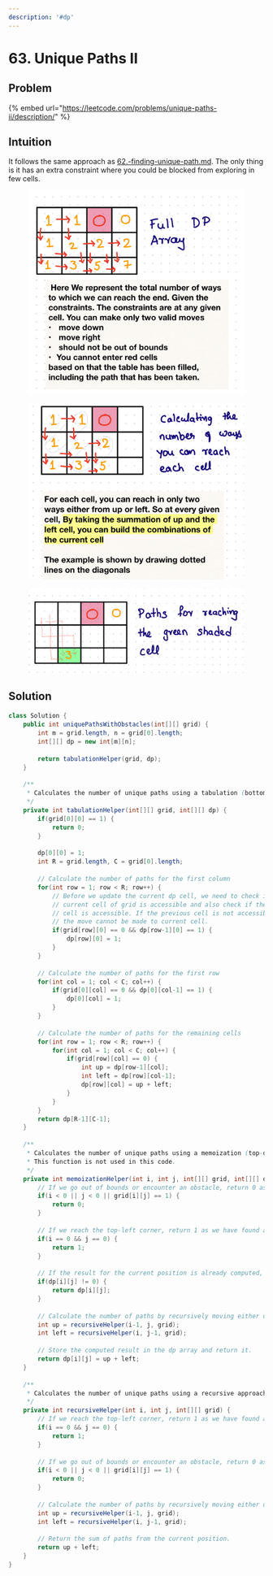 ```yaml
---
description: '#dp'
---
```


# 63. Unique Paths II



## Problem

{% embed url="https://leetcode.com/problems/unique-paths-ii/description/" %}

## Intuition

It follows the same approach as [62.-finding-unique-path.md](62.-finding-unique-path.md "mention"). The only thing is it has an extra constraint where you could be blocked from exploring in few cells.

<figure><img src="../../.gitbook/assets/image (73).png" alt=""><figcaption></figcaption></figure>

<figure><img src="../../.gitbook/assets/image (85).png" alt=""><figcaption></figcaption></figure>

<figure><img src="../../.gitbook/assets/image (72).png" alt=""><figcaption></figcaption></figure>

## Solution

```java
class Solution {
    public int uniquePathsWithObstacles(int[][] grid) {
        int m = grid.length, n = grid[0].length;
        int[][] dp = new int[m][n];

        return tabulationHelper(grid, dp);
    }

    /**
     * Calculates the number of unique paths using a tabulation (bottom-up) approach.
     */
    private int tabulationHelper(int[][] grid, int[][] dp) {
        if(grid[0][0] == 1) {
            return 0;
        }

        dp[0][0] = 1;
        int R = grid.length, C = grid[0].length;

        // Calculate the number of paths for the first column
        for(int row = 1; row < R; row++) {
            // Before we update the current dp cell, we need to check if the 
            // current cell of grid is accessible and also check if the previous 
            // cell is accessible. If the previous cell is not accessible then
            // the move cannot be made to current cell.
            if(grid[row][0] == 0 && dp[row-1][0] == 1) {
                dp[row][0] = 1;
            }
        }

        // Calculate the number of paths for the first row
        for(int col = 1; col < C; col++) {
            if(grid[0][col] == 0 && dp[0][col-1] == 1) {
                dp[0][col] = 1;
            }
        }

        // Calculate the number of paths for the remaining cells
        for(int row = 1; row < R; row++) {
            for(int col = 1; col < C; col++) {
                if(grid[row][col] == 0) {
                    int up = dp[row-1][col];
                    int left = dp[row][col-1];
                    dp[row][col] = up + left;
                }
            }
        }
        return dp[R-1][C-1];
    }

    /**
     * Calculates the number of unique paths using a memoization (top-down) approach.
     * This function is not used in this code.
     */
    private int memoizationHelper(int i, int j, int[][] grid, int[][] dp) {
        // If we go out of bounds or encounter an obstacle, return 0 as there are no paths.
        if(i < 0 || j < 0 || grid[i][j] == 1) {
            return 0;
        }

        // If we reach the top-left corner, return 1 as we have found a unique path.
        if(i == 0 && j == 0) {
            return 1;
        }

        // If the result for the current position is already computed, return it.
        if(dp[i][j] != 0) {
            return dp[i][j];
        }

        // Calculate the number of paths by recursively moving either up or left.
        int up = recursiveHelper(i-1, j, grid);
        int left = recursiveHelper(i, j-1, grid);

        // Store the computed result in the dp array and return it.
        return dp[i][j] = up + left;
    }

    /**
     * Calculates the number of unique paths using a recursive approach.
     */
    private int recursiveHelper(int i, int j, int[][] grid) {
        // If we reach the top-left corner, return 1 as we have found a unique path.
        if(i == 0 && j == 0) {
            return 1;
        }

        // If we go out of bounds or encounter an obstacle, return 0 as there are no paths.
        if(i < 0 || j < 0 || grid[i][j] == 1) {
            return 0;
        }

        // Calculate the number of paths by recursively moving either up or left.
        int up = recursiveHelper(i-1, j, grid);
        int left = recursiveHelper(i, j-1, grid);

        // Return the sum of paths from the current position.
        return up + left;
    }
}

```
